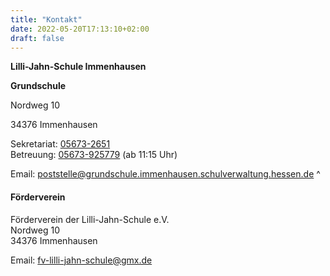 ```yaml
---
title: "Kontakt"
date: 2022-05-20T17:13:10+02:00
draft: false
---
```


**Lilli-Jahn-Schule Immenhausen**

**Grundschule**

Nordweg 10

34376 Immenhausen

Sekretariat: <a href="tel:056732651"> <i data-feather="phone-call"></i> 05673-2651</a><br>
Betreuung: <a href="tel:05673925779"> <i data-feather="phone-call"></i> 05673-925779</a> (ab 11:15 Uhr)

Email: <a href="mailto:poststelle@grundschule.immenhausen.schulverwaltung.hessen.de" class="text-break"><i data-feather="mail"></i>poststelle@grundschule.immenhausen.schulverwaltung.hessen.de</a>
^

#### Förderverein

Förderverein der Lilli-Jahn-Schule e.V.<br>
Nordweg 10<br>
34376 Immenhausen

Email: <a href="mailto:fv-lilli-jahn-schule@gmx.de" class="text-break"><i data-feather="mail"></i>fv-lilli-jahn-schule@gmx.de</a>
